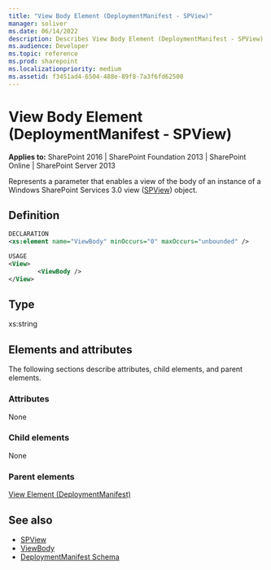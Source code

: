 ```yaml
---
title: "View Body Element (DeploymentManifest - SPView)"
manager: soliver
ms.date: 06/14/2022
description: Describes View Body Element (DeploymentManifest - SPView) and provides information on elements and attributes.
ms.audience: Developer
ms.topic: reference
ms.prod: sharepoint
ms.localizationpriority: medium
ms.assetid: f3451ad4-6504-488e-89f8-7a3f6fd62500
---
```


# View Body Element (DeploymentManifest - SPView)

**Applies to:** SharePoint 2016 | SharePoint Foundation 2013 | SharePoint Online | SharePoint Server 2013 
  
Represents a parameter that enables a view of the body of an instance of a Windows SharePoint Services 3.0 view ([SPView](https://msdn.microsoft.com/library/Microsoft.SharePoint.SPView.aspx)) object. 

## Definition

```XML
DECLARATION
<xs:element name="ViewBody" minOccurs="0" maxOccurs="unbounded" />

USAGE
<View>
        <ViewBody />
</View>

```

## Type

xs:string
  
## Elements and attributes

The following sections describe attributes, child elements, and parent elements.

### Attributes

None
   
### Child elements

None
   
### Parent elements

[View Element (DeploymentManifest)](view-element-deploymentmanifest.md)
   
## See also

- [SPView](https://msdn.microsoft.com/library/Microsoft.SharePoint.SPView.aspx)
- [ViewBody](https://msdn.microsoft.com/library/Microsoft.SharePoint.SPView.ViewBody.aspx)
- [DeploymentManifest Schema](deploymentmanifest-schema.md)

